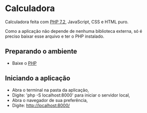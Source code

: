 # Calculadora

Calculadora feita com [PHP 7.2](https://www.php.net/), JavaScript, CSS e HTML puro.

Como a aplicação não depende de nenhuma biblioteca externa, só é preciso baixar esse arquivo e ter o PHP instalado.

## Preparando o ambiente

- Baixe o [PHP](https://www.php.net/manual/pt_BR/install.php)

## Iniciando a aplicação

- Abra o terminal na pasta da aplicação,
- Digite: 'php -S localhost:8000' para iniciar o servidor local,
- Abra o navegador de sua preferência,
- Digite: <http://localhost:8000/>
